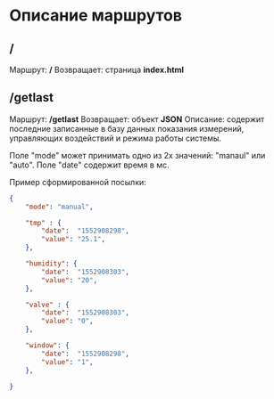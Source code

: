 # Описание маршрутов

## /
Маршрут: **/**
Возвращает: страница **index.html**

## /getlast
Маршрут: **/getlast**
Возвращает: объект **JSON**
Описание: содержит последние записанные в базу данных показания измерений, управляющих воздействий и режима работы системы.

Поле "mode" может принимать одно из 2х значений: "manaul" или "auto".
Поле "date" содержит время в мс. 

Пример сформированной посылки:
```json
{
	"mode": "manual",

	"tmp" : {
		"date":  "1552908298",
        "value": "25.1",
	},

    "humidity": {
		"date":  "1552908303",
        "value": "20",
	},

    "valve" : {
		"date":  "1552908303",
        "value": "0",
	},

    "window": {
		"date":  "1552908298",
        "value": "1",
	},
	
}
```


